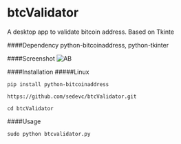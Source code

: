btcValidator
======

A desktop app to validate bitcoin address. Based on Tkinte 

####Dependency
python-bitcoinaddress, python-tkinter

####Screenshot
![AB](https://github.com/sedevc/btcValidator/blob/master/screenshot.png)

####Installation
#####Linux
```
pip install python-bitcoinaddress
```

```
https://github.com/sedevc/btcValidator.git
```

```
cd btcValidator
```
####Usage
```
sudo python btcvalidator.py
```




